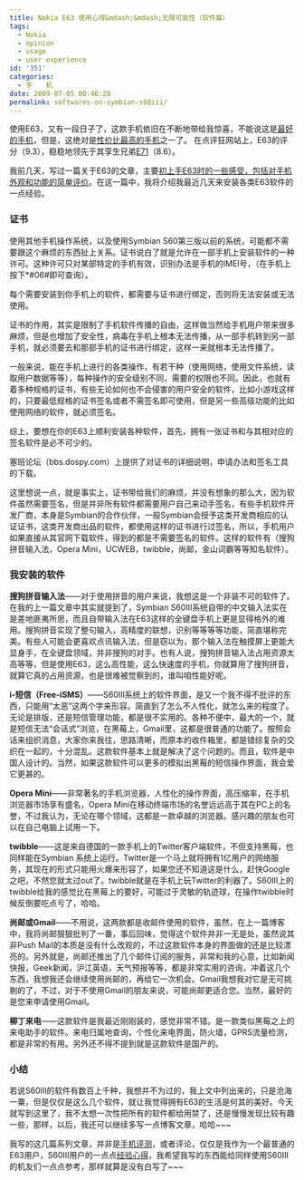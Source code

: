 ```yaml
---
title: Nokia E63 使用心得&mdash;&mdash;无限可能性（软件篇）
tags:
  - Nokia
  - opinion
  - usage
  - user experience
id: '351'
categories:
  - 手　　机
date: 2009-07-05 00:46:28
permalink: softwares-on-symbian-s60iii/
---
```


使用E63，又有一段日子了，这款手机依旧在不断地带给我惊喜，不能说这是[最好的手机](http://www.testfreaks.cn/cell-phones/)，但是，这绝对是[性价比最高的手机](http://www.testfreaks.cn/cell-phones/nokia-e63/)之一了。 在点评狂网站上，E63的评分（9.3），稳稳地领先于其孪生兄弟[E71](http://www.testfreaks.cn/cell-phones/nokia-e71/)（8.6）。

我前几天，写过一篇关于E63的文章，主要[初上手E63时的一些感受，包括对手机外观和功能的简单评价](http://blog.charlestang.org/impression-on-nokia-e63.htm)。在这一篇中，我将介绍我最近几天来安装各类E63软件的一点经验。
<!-- more -->
### 证书

使用其他手机操作系统，以及使用Symbian S60第三版以前的系统，可能都不需要跟这个麻烦的东西扯上关系。证书说白了就是允许在一部手机上安装软件的一种许可。这种许可只对某部特定的手机有效，识别办法是手机的IMEI号，（在手机上按下*#06#即可查询）。

每个需要安装到你手机上的软件，都需要与证书进行绑定，否则将无法安装或无法使用。

证书的作用，其实是限制了手机软件传播的自由，这样做当然给手机用户带来很多麻烦，但是也增加了安全性，病毒在手机上根本无法传播，从一部手机转到另一部手机，就必须要去和那部手机的证书进行绑定，这样一来就根本无法传播了。

一般来说，能在手机上进行的各类操作，有若干种（使用网络，使用文件系统，读取用户数据等等），每种操作的安全级别不同，需要的权限也不同。因此，也就有着多种规格的证书，有些无论如何也不会侵害的用户安全的软件，比如小游戏这样的，只要最低规格的证书签名或者不需签名即可使用，但是另一些高级功能的比如使用网络的软件，就必须签名。

综上，要想在你的E63上顺利安装各种软件，首先，拥有一张证书和与其相对应的签名软件是必不可少的。

塞班论坛（bbs.dospy.com）上提供了对证书的详细说明，申请办法和签名工具的下载。

这里想说一点，就是事实上，证书带给我们的麻烦，并没有想象的那么大，因为软件虽然需要签名，但是并非所有软件都需要用户自己来动手签名，有些手机软件开发厂商，本身是Symbian的合作伙伴，一般Symbian会授予这类开发商相应的认证证书，这类开发商出品的软件，都使用这样的证书进行过签名，所以，手机用户如果直接从其官网下载软件，得到的都是不需要签名的软件。这样的软件有（搜狗拼音输入法，Opera Mini，UCWEB，twibble，尚邮，金山词霸等等知名软件）。

### 我安装的软件

**搜狗拼音输入法**——对于使用拼音的用户来说，我想这是一个非装不可的软件了。在我的上一篇文章中其实就提到了，Symbian S60III系统自带的中文输入法实在是差地匪夷所思，而且自带输入法在E63这样的全键盘手机上更是显得格外的难用。搜狗拼音实现了整句输入，高精度的联想，识别等等等等功能，简直堪称完美。有些人可能会更喜欢点讯输入法，但是窃以为，那个输入法在触摸屏上更能大显身手，在全键盘领域，并非搜狗的对手。也有人说，搜狗拼音输入法占用资源太高等等，但是使用E63，这么高性能，这么快速度的手机，你就算用了搜狗拼音，就算它真的占用资源，也是很难被觉察到的，谁叫咱性能好呢。

**i-短信（Free-iSMS）**——S60III系统上的软件界面，是又一个我不得不批评的东西，只能用“太恶”这两个字来形容。简直到了怎么不人性化，就怎么来的程度了。无论是排版，还是短信管理功能，都是很不实用的。各种不便中，最大的一个，就是短信无法“会话式”浏览，在黑莓上，Gmail里，这都是很普通的功能了。按照会话来组织消息，大家你来我往，思路清晰，而原本的收件箱里，都是错综复杂的交织在一起的，十分混乱。这款软件基本上就是解决了这个问题的。而且，软件是中国人设计的。当然，如果这款软件可以更多的模拟出黑莓的短信操作界面，我会爱它更甚的。

**Opera Mini**——非常著名的手机浏览器，人性化的操作界面，高压缩率，在手机浏览器市场享有盛名，Opera Mini在移动终端市场的名誉远远高于其在PC上的名誉，不过我认为，无论在哪个领域，这都是一款卓越的浏览器。感兴趣的朋友也可以在自己电脑上试用一下。

**twibble**——这是来自德国的一款手机上的Twitter客户端软件，不但支持黑莓，也同样能在Symbian 系统上运行。Twitter是一个马上就将拥有1亿用户的网络服务，其现在的形式只能用火爆来形容了，如果您还不知道这是什么，赶快Google之吧，不然您就太过out了。twibble就是在手机上玩Twitter的利器了。S60III上的twibble给我的感觉比在黑莓上的要好，可能过于灵敏的轨迹球，在操作twibble时候反倒要吃点亏了，哈哈。

**尚邮或Gmail**——不用说，这两款都是收邮件使用的软件，虽然，在上一篇博客中，我将尚邮狠狠批判了一番，事后回味，觉得这个软件并非一无是处，虽然说其非Push Mail的本质是没有什么改观的，不过这款软件本身的界面做的还是比较漂亮的。另外就是，尚邮还推出了几个邮件订阅的服务，非常和我的心意，比如新闻快报，Geek新闻，沪江英语，天气预报等等，都是非常实用的咨询，冲着这几个东西，我想我还会继续使用尚邮的，再给它一次机会。Gmail我想我对它是无可挑剔的了，不过，对于不使用Gmail的朋友来说，可能尚邮更适合您。当然，最好的是您来申请使用Gmail。

**柳丁来电**——这款软件是我最近刚刚装的，感觉非常不错。是一款类似黑莓之上的来电助手的软件。来电归属地查询，个性化来电界面，防火墙，GPRS流量检测，都是非常的有用。另外还不得不提到就是这款软件是国产的。

### 小结

若说S60III的软件有数百上千种，我想并不为过的，我上文中列出来的，只是沧海一粟，但是仅仅是这么几个软件，就让我觉得拥有E63的生活是何其的美好。今天就写到这里了，我不太想一次性把所有的软件都给用禁了，还是慢慢发现比较有趣一些，那样，以后，我还可以继续多写一点博客文章，哈哈~~~

我写的这几篇系列文章，并非是[手机评测](http://www.testfreaks.cn/cell-phones/)，或者评论，仅仅是我作为一个最普通的E63用户，S60III用户的一点点[经验心得](http://www.testfreaks.cn/cell-phones/nokia-e63/)，我希望我写的东西能给同样使用S60III的机友们一点点参考，那样就算是没有白写了~~~